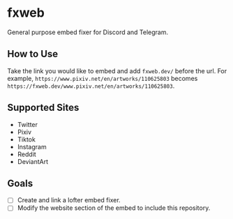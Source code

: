 # fxweb

General purpose embed fixer for Discord and Telegram.

## How to Use

Take the link you would like to embed and add `fxweb.dev/` before the url.
For example, `https://www.pixiv.net/en/artworks/110625803` becomes `https://fxweb.dev/www.pixiv.net/en/artworks/110625803`.

## Supported Sites

- Twitter
- Pixiv
- Tiktok
- Instagram
- Reddit
- DeviantArt

## Goals

- [ ] Create and link a lofter embed fixer.
- [ ] Modify the website section of the embed to include this repository.
